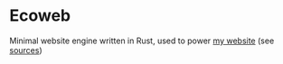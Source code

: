 # Ecoweb

Minimal website engine written in Rust, used to power [my website](http://litchipi.site) (see [sources](http://github.com/litchipi/website))
